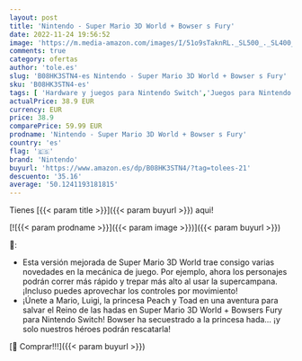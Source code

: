 ```yaml
---
layout: post
title: 'Nintendo - Super Mario 3D World + Bowser s Fury'
date: 2022-11-24 19:56:52
image: 'https://m.media-amazon.com/images/I/51o9sTaknRL._SL500_._SL400_.jpg'
comments: true
category: ofertas
author: 'tole.es'
slug: 'B08HK3STN4-es Nintendo - Super Mario 3D World + Bowser s Fury'
sku: 'B08HK3STN4-es'
tags: [ 'Hardware y juegos para Nintendo Switch','Juegos para Nintendo Switch','Videojuegos','nintendo','🇪🇸', ]
actualPrice: 38.9 EUR
currency: EUR
price: 38.9
comparePrice: 59.99 EUR
prodname: 'Nintendo - Super Mario 3D World + Bowser s Fury'
country: 'es'
flag: '🇪🇸'
brand: 'Nintendo'
buyurl: 'https://www.amazon.es/dp/B08HK3STN4/?tag=tolees-21'
descuento: '35.16'
average: '50.1241193181815'
---
```


Tienes [{{< param title >}}]({{< param buyurl >}}) aqui!

[![{{< param prodname >}}]({{< param image >}})]({{< param buyurl >}})

🔎:

- Esta versión mejorada de Super Mario 3D World trae consigo varias novedades en la mecánica de juego. Por ejemplo, ahora los personajes podrán correr más rápido y trepar más alto al usar la supercampana. ¡Incluso puedes aprovechar los controles por movimiento!
- ¡Únete a Mario, Luigi, la princesa Peach y Toad en una aventura para salvar el Reino de las hadas en Super Mario 3D World + Bowsers Fury para Nintendo Switch! Bowser ha secuestrado a la princesa hada… ¡y solo nuestros héroes podrán rescatarla!

[🛒 Comprar!!!]({{< param buyurl >}})

